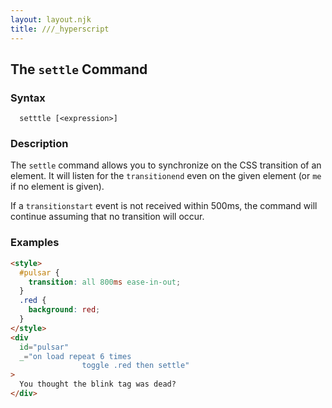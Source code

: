 ```yaml
---
layout: layout.njk
title: ///_hyperscript
---
```


## The `settle` Command

### Syntax

```ebnf
  setttle [<expression>]
```

### Description

The `settle` command allows you to synchronize on the CSS transition of an element. It will listen for the
`transitionend` even on the given element (or `me` if no element is given).

If a `transitionstart` event is not received within 500ms, the command will continue assuming that no
transition will occur.

### Examples

```html
<style>
  #pulsar {
    transition: all 800ms ease-in-out;
  }
  .red {
    background: red;
  }
</style>
<div
  id="pulsar"
  _="on load repeat 6 times 
                toggle .red then settle"
>
  You thought the blink tag was dead?
</div>
```
